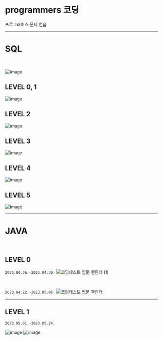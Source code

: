 # programmers 코딩
프로그래머스 문제 연습

***
# SQL

<br/>

![image](https://github.com/dangdangs0/programmers/assets/52357071/ce9f0710-4fc3-473c-a544-74b0b51f7a78)


## LEVEL 0, 1
![image](https://github.com/dangdangs0/programmers/assets/52357071/95eb9612-86e4-409c-b0bb-1466e156d5d0)

## LEVEL 2
![image](https://github.com/dangdangs0/programmers/assets/52357071/d394c2be-6d7a-47ae-96ec-a63c63ae3182)

## LEVEL 3
![image](https://github.com/dangdangs0/programmers/assets/52357071/a741921c-fa8f-4581-a2f6-ccb819059756)

## LEVEL 4
![image](https://github.com/dangdangs0/programmers/assets/52357071/833ca135-9faa-4a15-98ae-7cc984893b91)

## LEVEL 5
![image](https://github.com/dangdangs0/programmers/assets/52357071/a2ba6e65-d763-476f-9211-2b71a9f3b4d0)

***
# JAVA

<br/>

## LEVEL 0
`2023.04.06.-2023.04.30.`
![코딩테스트 입문 캘린더 (1)](https://user-images.githubusercontent.com/52357071/236615937-e9f26e57-cf24-40e9-b40d-19cb3b617715.png)

<br/>

`2023.04.22.-2023.05.06.`
![코딩테스트 입문 캘린더](https://user-images.githubusercontent.com/52357071/236615945-62899ce3-74cf-4c3a-bf6c-59807cbb5a07.png)

***

## LEVEL 1
`2023.05.01.-2023.05.24.`

![image](https://github.com/dangdangs0/programmers/assets/52357071/22f9dc23-8b6c-471a-85fe-964e512b5b4c)
![image](https://github.com/dangdangs0/programmers/assets/52357071/8948b567-7a42-413c-90f6-772533ff29a6)
